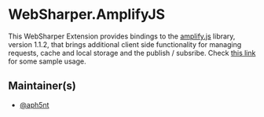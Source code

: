 # WebSharper.AmplifyJS

This WebSharper Extension provides bindings to the [amplify.js](http://amplifyjs.com/) library, version 1.1.2, that brings additional client side functionality for managing requests, cache and local storage and the publish / subsribe.
Check [this link](https://github.com/aph5nt/websharper.amplifyjs/tree/master/src/SampleUsage) for some sample usage.

## Maintainer(s)

- [@aph5nt](https://github.com/aph5nt)

